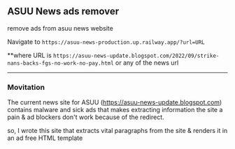 ## ASUU News ads remover

remove ads from asuu news website

Navigate to `https://asuu-news-production.up.railway.app/?url=URL`

**where URL is `https://asuu-news-update.blogspot.com/2022/09/strike-nans-backs-fgs-no-work-no-pay.html` or any of the news url



----

### Movitation

The current news site for ASUU (https://asuu-news-update.blogspot.com) contains malware and sick ads that makes extracting information the site a pain & ad blockers don't work because of the redirect.

so, I wrote this site that extracts vital paragraphs from the site & renders it in an ad free HTML template